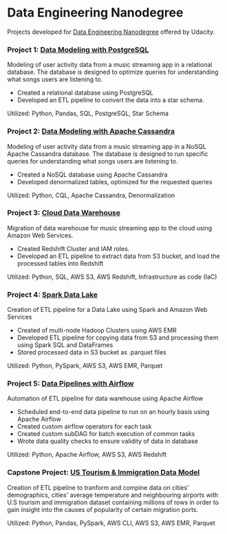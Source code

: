 # Data Engineering Nanodegree

Projects developed for [Data Engineering Nanodegree](https://www.udacity.com/course/data-engineer-nanodegree--nd027) offered by Udacity.

### Project 1: [Data Modeling with PostgreSQL](https://github.com/AlexVagionas/Data-Engineering-Nanodegree/tree/master/1-Data-Modeling-with-Postgres)

Modeling of user activity data from a music streaming app in a relational database. The database is designed to optimize queries for understanding what songs users are listening to.
* Created a relational database using PostgreSQL
* Developed an ETL pipeline to convert the data into a star schema.

Utilized: Python, Pandas, SQL, PostgreSQL, Star Schema

### Project 2: [Data Modeling with Apache Cassandra](https://github.com/AlexVagionas/Data-Engineering-Nanodegree/tree/master/2-Data-Modeling-with-Apache-Cassandra)
Modeling of user activity data from a music streaming app in a NoSQL Apache Cassandra database. The database is designed to run specific queries for understanding what songs users are listening to.
* Created a NoSQL database using Apache Cassandra
* Developed denormalized tables, optimized for the requested queries

Utilized: Python, CQL, Apache Cassandra, Denormalization

### Project 3: [Cloud Data Warehouse](https://github.com/AlexVagionas/Data-Engineering-Nanodegree/tree/master/3-Cloud-Data-Warehouse)
Migration of data warehouse for music streaming app to the cloud using Amazon Web Services.

* Created Redshift Cluster and IAM roles.
* Developed an ETL pipeline to extract data from S3 bucket, and load the processed tables into Redshift

Utilized: Python, SQL, AWS S3, AWS Redshift, Infrastructure as code (IaC)

### Project 4: [Spark Data Lake](https://github.com/AlexVagionas/Data-Engineering-Nanodegree/tree/master/4-Spark-Data-Lake)
Creation of ETL pipeline for a Data Lake using Spark and Amazon Web Services
* Created of multi-node Hadoop Clusters using AWS EMR
* Developed ETL pipeline for copying data from S3 and processing them using Spark SQL and DataFrames
* Stored processed data in S3 bucket as .parquet files

Utilized: Python, PySpark, AWS S3, AWS EMR, Parquet

### Project 5: [Data Pipelines with Airflow](https://github.com/AlexVagionas/Data-Engineering-Nanodegree/tree/master/5-Data-Pipelines-with-Airflow)
Automation of ETL pipeline for data warehouse using Apache Airflow
* Scheduled end-to-end data pipeline to run on an hourly basis using Apache Airflow
* Created custom airflow operators for each task
* Created custom subDAG for batch execution of common tasks
* Wrote data quality checks to ensure validity of data in database

Utilized: Python, Apache Airflow, AWS S3, AWS Redshift

### Capstone Project: [US Tourism & Immigration Data Model](https://github.com/AlexVagionas/Data-Engineering-Nanodegree/tree/master/6-Capstone-Project)
Creation of ETL pipeline to tranform and compine data on cities' demographics, cities' average temperature and neighbouring airports with U.S tourism and immigration dataset containing millions of rows in order to gain insight into the causes of popularity of certain migration ports.

Utilized: Python, Pandas, PySpark, AWS CLI, AWS S3, AWS EMR, Parquet
